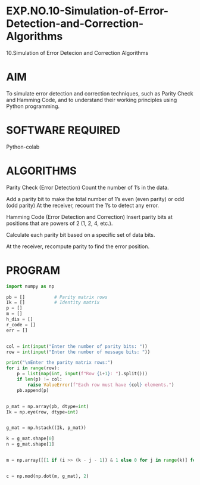 # EXP.NO.10-Simulation-of-Error-Detection-and-Correction-Algorithms
10.Simulation of Error Detecion and Correction Algorithms

# AIM
To simulate error detection and correction techniques, such as Parity Check and Hamming Code, and to understand their working principles using Python programming.

# SOFTWARE REQUIRED
Python-colab

# ALGORITHMS
Parity Check (Error Detection) Count the number of 1’s in the data.

Add a parity bit to make the total number of 1’s even (even parity) or odd (odd parity) At the receiver, recount the 1’s to detect any error.

Hamming Code (Error Detection and Correction) Insert parity bits at positions that are powers of 2 (1, 2, 4, etc.).

Calculate each parity bit based on a specific set of data bits.

At the receiver, recompute parity to find the error position.

# PROGRAM
``` python
import numpy as np

pb = []           # Parity matrix rows
Ik = []           # Identity matrix
p = []
m = []
h_dis = []
r_code = []
err = []


col = int(input("Enter the number of parity bits: "))
row = int(input("Enter the number of message bits: "))

print("\nEnter the parity matrix rows:")
for i in range(row):
    p = list(map(int, input(f"Row {i+1}: ").split()))
    if len(p) != col:
        raise ValueError(f"Each row must have {col} elements.")
    pb.append(p)


p_mat = np.array(pb, dtype=int)
Ik = np.eye(row, dtype=int)


g_mat = np.hstack((Ik, p_mat))

k = g_mat.shape[0]
n = g_mat.shape[1]


m = np.array([[1 if (i >> (k - j - 1)) & 1 else 0 for j in range(k)] for i in range(2 ** k)])


c = np.mod(np.dot(m, g_mat), 2)

